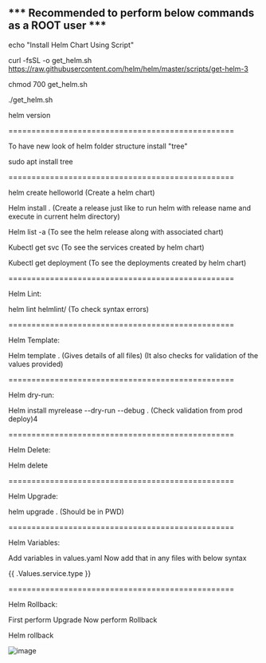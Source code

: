 *** Recommended to perform below commands as a ROOT user ***
----------------------------------------------------------------------------------------------


echo "Install Helm Chart Using Script"

curl -fsSL -o get_helm.sh https://raw.githubusercontent.com/helm/helm/master/scripts/get-helm-3

chmod 700 get_helm.sh

./get_helm.sh

helm version

=================================================

To have new look of helm folder structure install "tree"

sudo apt install tree

=================================================

helm create helloworld
(Create a helm chart)

Helm install <release-name> .
(Create a release just like to run helm with release name and execute in current helm directory)

Helm list -a 
(To see the helm release along with associated chart)

Kubectl get svc
(To see the services created by helm chart)

Kubectl get deployment 
(To see the deployments created by helm chart)

=================================================

Helm Lint:

helm lint helmlint/
(To check syntax errors)

=================================================

Helm Template:

Helm template .
(Gives details of all files)
(It also checks for validation of the values provided)

=================================================

Helm dry-run:

Helm install myrelease --dry-run --debug .
(Check validation from prod deploy)4

=================================================

Helm Delete:

Helm delete <release-name>

=================================================

Helm Upgrade:

 helm upgrade <release-name>  .
(Should be in PWD)

=================================================


Helm Variables:

Add variables in values.yaml
Now add that in any files with below syntax

{{ .Values.service.type }}

=================================================

Helm Rollback:

First perform Upgrade
Now perform  Rollback

Helm rollback <release-name> <revision-number>



![image](https://github.com/Pavan-1997/Helm_Sample_Commands/assets/32020205/8fbf7b04-8c1e-4ecf-9519-45f9485e0ffa)
